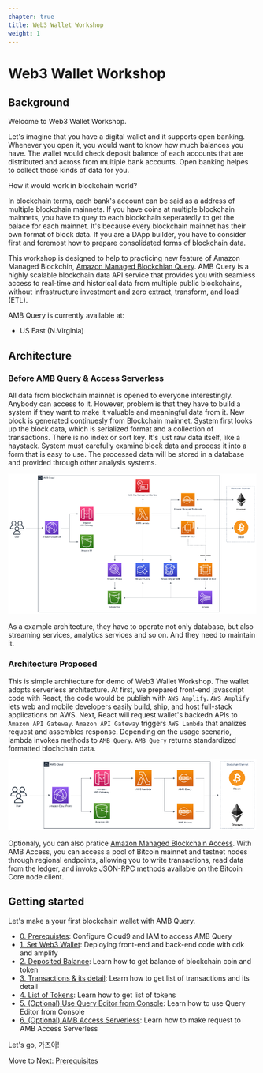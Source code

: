 ```yaml
---
chapter: true
title: Web3 Wallet Workshop
weight: 1
---
```



# Web3 Wallet Workshop
## Background

Welcome to Web3 Wallet Workshop.

Let's imagine that you have a digital wallet and it supports open banking. Whenever you open it, you would want to know how much balances you have. The wallet would check deposit balance of each accounts that are distributed and across from multiple bank accounts. Open banking helpes to collect those kinds of data for you. 

How it would work in blockchain world?

In blockchain terms, each bank's account can be said as a address of multiple blockchain mainnets. If you have coins at multiple blockchain mainnets, you have to quey to each blockchain seperatedly to get the balace for each mainnet. It's because every blockchain mainnet has their own format of block data. If you are a DApp builder, you have to consider first and foremost how to prepare consolidated forms of blockchain data. 

This workshop is designed to help to practicing new feature of Amazon Managed Blockchin, [Amazon Managed Blockchian Query](https://aws.amazon.com/en/managed-blockchain/amb-query/). AMB Query is a highly scalable blockchain data API service that provides you with seamless access to real-time and historical data from multiple public blockchains, without infrastructure investment and zero extract, transform, and load (ETL). 

AMB Query is currently available at: 
- US East (N.Virginia)

## Architecture

### Before AMB Query & Access Serverless

All data from blockchain mainnet is opened to everyone interestingly. Anybody can access to it. However, problem is that they have to build a system if they want to make it valuable and meaningful data from it. New block is  generated continuesly from Blockchain mainnet. System first looks up the block data, which is serialized format and a collection of transactions. There is no index or sort key. It's just raw data itself, like a haystack. System must carefully examine block data and process it into a form that is easy to use. The processed data will be stored in a database and provided through other analysis systems. 

![before-architecture](./static/before-architecture.png)

As a example architecture, they have to operate not only database, but also streaming services, analytics services and so on. And they need to maintain it. 

### Architecture Proposed 

This is simple architecture for demo of Web3 Wallet Workshop. The wallet adopts serverless architecture. At first, we prepared front-end javascript code with React, the code would be publish with `AWS Amplify`. `AWS Amplify` lets web and mobile developers easily build, ship, and host full-stack applications on AWS. Next, React will request wallet's backedn APIs to `Amazon API Gateway`. `Amazon API Gateway` triggers `AWS Lambda` that analizes request and assembles response. Depending on the usage scenario, lambda invokes methods to `AMB Query`. `AMB Query` returns standardized formatted blochchain data.

![architecture](./static/architecture.png)

Optionaly, you can also pratice [Amazon Managed Blockchain Access](https://aws.amazon.com/en/managed-blockchain/amb-access/). With AMB Access, you can access a pool of Bitcoin mainnet and testnet nodes through regional endpoints, allowing you to write transactions, read data from the ledger, and invoke JSON-RPC methods available on the Bitcoin Core node client.
## Getting started

Let's make a your first blockchain wallet with AMB Query. 

- [0. Prerequistes](./00-prerequisites/index.en.md): Configure Cloud9 and IAM to access AMB Query
- [1. Set Web3 Wallet](./01-setup-web3-wallet/index.en.md): Deploying front-end and back-end code with cdk and amplify
- [2. Deposited Balance](./02-token-balance/index.en.md): Learn how to get balance of blockchain coin and token
- [3. Transactions & its detail](./03-token-trx-list/index.en.md): Learn how to get list of transactions and its detail
- [4. List of Tokens](./04-token-list/index.en.md): Learn how to get list of tokens
- [5. (Optional) Use Query Editor from Console](./05-optional-query-console/index.en.md): Learn how to use Query Editor from Console
- [6. (Optional) AMB Access Serverless](./06-optional-amb-access/index.en.md): Learn how to make request to AMB Access Serverless 


Let's go, 가즈아!

Move to Next: [Prerequisites](00-prerequisites/index.en.md)